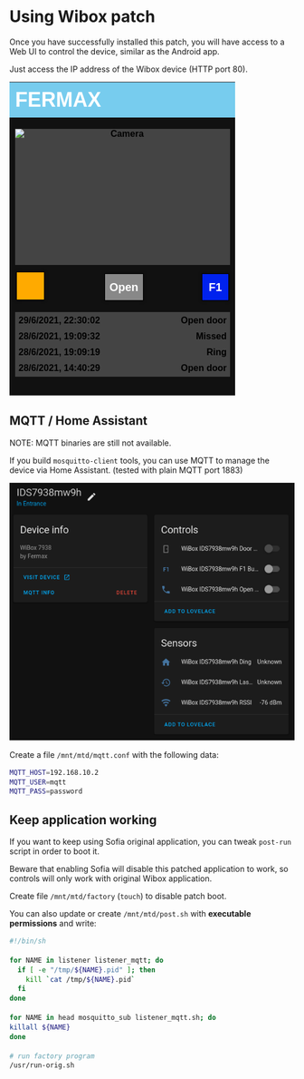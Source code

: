 # Using Wibox patch

Once you have successfully installed this patch, you will have access to a
Web UI to control the device, similar as the Android app.

Just access the IP address of the Wibox device (HTTP port 80).

![](./docs/img/webui.png)

## MQTT / Home Assistant

NOTE: MQTT binaries are still not available.

If you build `mosquitto-client` tools, you can use MQTT to manage the device
via Home Assistant. (tested with plain MQTT port 1883)

![](./docs/img/homeassistant.png)

Create a file `/mnt/mtd/mqtt.conf` with the following data:

```bash
MQTT_HOST=192.168.10.2
MQTT_USER=mqtt
MQTT_PASS=password
```

## Keep application working

If you want to keep using Sofia original application,
you can tweak `post-run` script in order to boot it.

Beware that enabling Sofia will disable this patched application to work,
so controls will only work with original Wibox application.

Create file `/mnt/mtd/factory` (`touch`) to disable patch boot.

You can also update or create `/mnt/mtd/post.sh` with **executable permissions** and write:

```bash
#!/bin/sh

for NAME in listener listener_mqtt; do
  if [ -e "/tmp/${NAME}.pid" ]; then
    kill `cat /tmp/${NAME}.pid`
  fi
done

for NAME in head mosquitto_sub listener_mqtt.sh; do
killall ${NAME}
done

# run factory program
/usr/run-orig.sh
```
